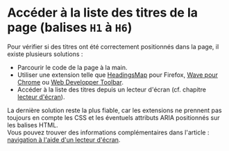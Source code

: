 # Accéder à la liste des titres de la page (balises `H1` à `H6`)

<script>$(document).ready(function () {
    setBreadcrumb([
        {"label":"Outils de test", "url": "./methodes-outils.html"},
        {"label":"Accéder à la liste des titres de la page"}]);
});</script>

<span data-menuitem="methodes-outils"></span>

Pour vérifier si des titres ont été correctement positionnés dans la page, il existe plusieurs solutions :
- Parcourir le code de la page à la main.
- Utiliser une extension telle que [HeadingsMap](https://addons.mozilla.org/fr/firefox/addon/headingsmap/) pour Firefox, [Wave pour Chrome](http://wave.webaim.org/extension/) ou [Web Developper Toolbar](http://chrispederick.com/work/web-developer/).
- Accéder à la liste des titres depuis un lecteur d'écran (cf. chapitre [lecteur d'écran](./methodes-outils-lecteur-ecran.html)).

La dernière solution reste la plus fiable, car les extensions ne prennent pas toujours en compte les CSS et les éventuels attributs ARIA positionnés sur les balises HTML.  
Vous pouvez trouver des informations complémentaires dans l'article : [navigation à l'aide d'un lecteur d'écran](./methodes-outils-lecteur-ecran.html).

<!--  This file is part of a11y-guidelines | Our vision of mobile & web accessibility guidelines and best practices, with valid/invalid examples.
 Copyright (C) 2016  Orange SA
 See the Creative Commons Legal Code Attribution-ShareAlike 3.0 Unported License for more details (LICENSE file). -->